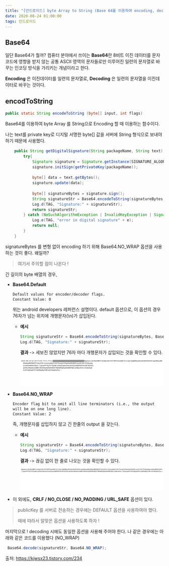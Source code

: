 ```yaml
---
title: "[안드로이드] byte Array to String (Base 64를 이용하여 encoding, decoding 시 주의할 점!) - 자바/JAVA"
date: 2020-08-24 01:00:00
tags: 안드로이드
---
```


## Base64

일단 Base64가 뭘까? 컴퓨터 분야에서 쓰이는 **Base64**란 8비트 이진 데이터를 문자 코드에 영향을 받지 않는 공통 ASCII 영역의 문자들로만 이루어진 일련의 문자열로 바꾸는 인코딩 방식을 가리키는 개념이라고 한다. 

**Encoding** 은 이진데이터를 일련의 문자열로, **Decoding** 은 일련의 문자열을 이진데이터로 바꾸는 것이다.



## encodToString

```java
public static String encodeToString (byte[] input, int flags)
```

Base64를 이용하여 byte Array 를 String으로 Encoding 할 때 이용하는 함수이다.

나는 text를 private key로 디지털 서명한 byte[] 값을 서버에 String 형식으로 보내야하기 때문에 사용했다.

```java
    public String getDigitalSignature(String packageName, String text) {
        try{
            Signature signature = Signature.getInstance(SIGNATURE_ALGORITHM);
            signature.initSign(getPrivateKey(packageName));

            byte[] data = text.getBytes();
            signature.update(data);

            byte[] signatureBytes = signature.sign();
            String signatureStr = Base64.encodeToString(signatureBytes, Base64.NO_WRAP);
            Log.d(TAG, "Signature:" + signatureStr);
            return signatureStr;
        } catch (NoSuchAlgorithmException | InvalidKeyException | SignatureException e) {
            Log.e(TAG, "error in digital signature" + e);
            return null;
        }
    }
```

signatureBytes 를 변형 없이 encoding 하기 위해 Base64.NO_WRAP 옵션을 사용하는 것이 좋다. 왜일까?



>  여기서 주의할 점이 나온다 ! 

긴 길이의 byte 배열의 경우, 

* **Base64.Default**

  ```
  Default values for encoder/decoder flags.
  Constant Value: 0
  ```

  위는 android developers 레퍼런스 설명이다. default 옵션으로, 이 옵션의 경우 76자가 넘는 위치에 개행문자(\n)가 삽입된다. 

  * **예시** 

    ```java
    String signatureStr = Base64.encodeToString(signatureBytes, Base64.DEFAULT);
    Log.d(TAG, "Signature:" + signatureStr);
    ```

    **결과** -> 세보진 않았지만 76자 마다 개행문자가 삽입되는 것을 확인할 수 있다.

    ![2020-08-242.10.47](../image/2020-08-242.10.47.png)

* **Base64.NO_WRAP**

  ```
  Encoder flag bit to omit all line terminators (i.e., the output will be on one long line).
  Constant Value: 2 
  ```

  즉, 개행문자를 삽입하지 않고 긴 한줄의 output 을 갖는다.

  * **예시**

    ```java
    String signatureStr = Base64.encodeToString(signatureBytes, Base64.NO_WRAP);
    Log.d(TAG, "Signature:" + signatureStr);
    ```

    **결과** -> 끊김 없이 한 줄로 나오는 것을 확인할 수 있다.

    ![2020-08-242.07.26](../image/2020-08-242.07.26.png)

* 이 외에도, **CRLF / NO_CLOSE / NO_PADDING / URL_SAFE** 옵션이 있다.

  

> publicKey 를 서버로 전송하는 경우에는 DEFAULT 옵션을 사용하여야 했다.
>
> 때에 따라서 알맞은 옵션을 사용하도록 하자 ! 



마지막으로 ! decoding 시에도 동일한 옵션을 사용해 주어야 한다. 나 같은 경우에는 아래와 같은 코드를 이용했다 (NO_WRAP)

```java
 Base64.decode(signatureStr, Base64.NO_WRAP);
```



출처: https://kjwsx23.tistory.com/234 